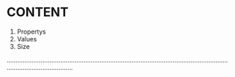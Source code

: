 # CONTENT

1. Propertys
2. Values
3. Size


.................................................................................................................................................................
